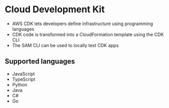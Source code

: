 # Cloud Development Kit

- AWS CDK lets developers define infrastructure using programming languages
- CDK code is transformed into a CloudFormation template using the CDK CLI
- The SAM CLI can be used to locally test CDK apps

## Supported languages

- JavaScript
- TypeScript
- Python
- Java
- C#
- Go

